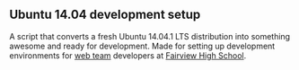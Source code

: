## Ubuntu 14.04 development setup

A script that converts a fresh Ubuntu 14.04.1 LTS distribution into something awesome and ready for development. Made for setting up development environments for [web team](https://github.com/fairviewhs) developers at [Fairview High School](https://www.fairviewhs.org/).
